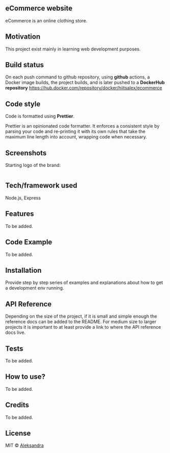 ## eCommerce website
eCommerce is an online clothing store.

## Motivation
This project exist mainly in learning web development purposes.

## Build status
On each push command to github repository, using **github** actions, a Docker image builds, the project builds, and is later pushed to a **DockerHub repository** https://hub.docker.com/repository/docker/hiitsalex/ecommerce 

## Code style
Code is formatted using **Prettier**.

Prettier is an opinionated code formatter. It enforces a consistent style by parsing your code and re-printing it with its own rules that take the maximum line length into account, wrapping code when necessary.
 
## Screenshots
Starting logo of the brand:

<img source ="public/images/logo.png"></img>

## Tech/framework used
Node.js, Express



## Features
To be added.

## Code Example
To be added.

## Installation
Provide step by step series of examples and explanations about how to get a development env running.

## API Reference

Depending on the size of the project, if it is small and simple enough the reference docs can be added to the README. For medium size to larger projects it is important to at least provide a link to where the API reference docs live.

## Tests

To be added.

## How to use?
 To be added.



## Credits

To be added.



## License


MIT © [Aleksandra]()